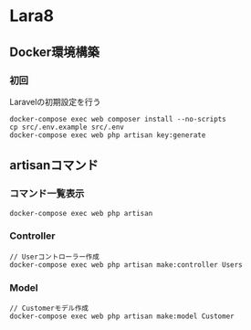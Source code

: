 # Lara8

## Docker環境構築

### 初回

Laravelの初期設定を行う

```
docker-compose exec web composer install --no-scripts
cp src/.env.example src/.env
docker-compose exec web php artisan key:generate
```

## artisanコマンド

### コマンド一覧表示

```
docker-compose exec web php artisan
```

### Controller

```
// Userコントローラー作成
docker-compose exec web php artisan make:controller Users
```

### Model

```
// Customerモデル作成
docker-compose exec web php artisan make:model Customer
```
